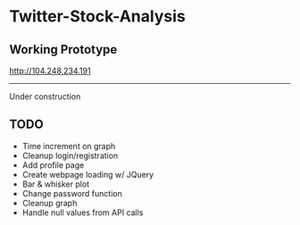 # Twitter-Stock-Analysis

## Working Prototype
http://104.248.234.191

_______
Under construction

## TODO

* Time increment on graph
* Cleanup login/registration
* Add profile page
* Create webpage loading w/ JQuery
* Bar & whisker plot
* Change password function
* Cleanup graph
* Handle null values from API calls
